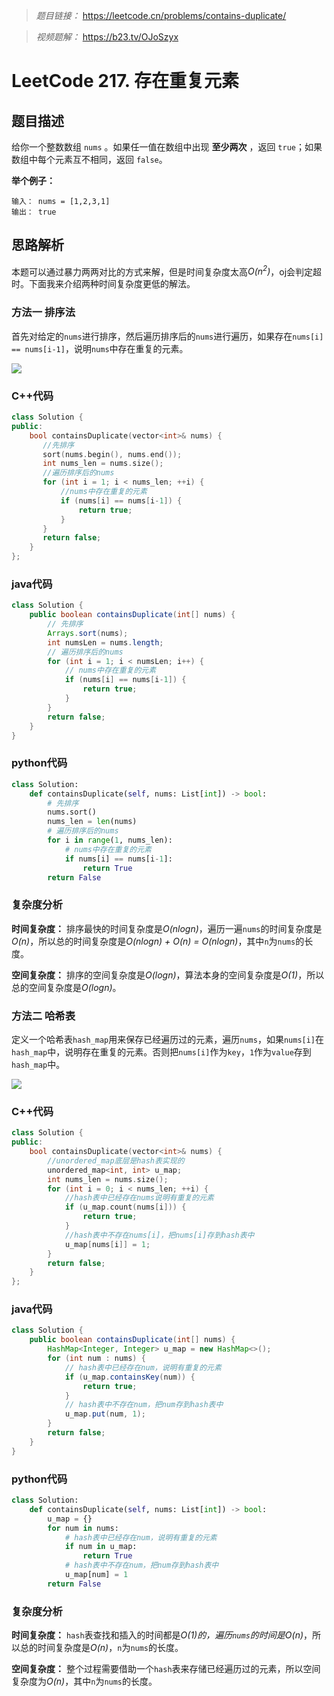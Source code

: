 > *题目链接：* https://leetcode.cn/problems/contains-duplicate/

> *视频题解：* https://b23.tv/OJoSzyx

# LeetCode 217. 存在重复元素

## 题目描述

给你一个整数数组 `nums` 。如果任一值在数组中出现 **至少两次** ，返回 `true`；如果数组中每个元素互不相同，返回 `false`。

**举个例子：**

```
输入： nums = [1,2,3,1]
输出： true
```

## 思路解析

 本题可以通过暴力两两对比的方式来解，但是时间复杂度太高*O(n<sup>2</sup>)*，oj会判定超时。下面我来介绍两种时间复杂度更低的解法。

### 方法一 排序法

首先对给定的`nums`进行排序，然后遍历排序后的`nums`进行遍历，如果存在`nums[i] == nums[i-1]`，说明`nums`中存在重复的元素。

![](https://gitee.com/ldtech007/picture/raw/master/pic/lc-0217-01.png)

### C++代码

```cpp
class Solution {
public:
    bool containsDuplicate(vector<int>& nums) {
       //先排序
       sort(nums.begin(), nums.end());
       int nums_len = nums.size();
       //遍历排序后的nums
       for (int i = 1; i < nums_len; ++i) {
           //nums中存在重复的元素
           if (nums[i] == nums[i-1]) {
               return true;
           } 
       }
       return false;
    }
};
```

### java代码

```java
class Solution {
    public boolean containsDuplicate(int[] nums) {
        // 先排序
        Arrays.sort(nums);
        int numsLen = nums.length;
        // 遍历排序后的nums
        for (int i = 1; i < numsLen; i++) {
            // nums中存在重复的元素
            if (nums[i] == nums[i-1]) {
                return true;
            }
        }
        return false;
    }
}
```

### python代码

```python
class Solution:
    def containsDuplicate(self, nums: List[int]) -> bool:
        # 先排序
        nums.sort()
        nums_len = len(nums)
        # 遍历排序后的nums
        for i in range(1, nums_len):
            # nums中存在重复的元素
            if nums[i] == nums[i-1]:
                return True
        return False
```

### 复杂度分析

**时间复杂度：** 排序最快的时间复杂度是*O(nlogn)*，遍历一遍`nums`的时间复杂度是*O(n)*，所以总的时间复杂度是*O(nlogn) + O(n) = O(nlogn)*，其中`n`为`nums`的长度。

**空间复杂度：** 排序的空间复杂度是*O(logn)*，算法本身的空间复杂度是*O(1)*，所以总的空间复杂度是*O(logn)*。


### 方法二 哈希表

定义一个哈希表`hash_map`用来保存已经遍历过的元素，遍历`nums`，如果`nums[i]`在`hash_map`中，说明存在重复的元素。否则把`nums[i]`作为`key`，`1`作为`value`存到`hash_map`中。

![](https://gitee.com/ldtech007/picture/raw/master/pic/lc-0217-02.png)

### C++代码

```cpp
class Solution {
public:
    bool containsDuplicate(vector<int>& nums) {
        //unordered_map底层是hash表实现的
        unordered_map<int, int> u_map;
        int nums_len = nums.size();
        for (int i = 0; i < nums_len; ++i) {
            //hash表中已经存在nums说明有重复的元素
            if (u_map.count(nums[i])) {
                return true;
            } 
            //hash表中不存在nums[i]，把nums[i]存到hash表中
            u_map[nums[i]] = 1;
        }
        return false;
    }
};
```

### java代码

```java
class Solution {
    public boolean containsDuplicate(int[] nums) {
        HashMap<Integer, Integer> u_map = new HashMap<>();
        for (int num : nums) {
            // hash表中已经存在num，说明有重复的元素
            if (u_map.containsKey(num)) {
                return true;
            }
            // hash表中不存在num，把num存到hash表中
            u_map.put(num, 1);
        }
        return false;
    }
}
```

### python代码

```python
class Solution:
    def containsDuplicate(self, nums: List[int]) -> bool:
        u_map = {}
        for num in nums:
            # hash表中已经存在num，说明有重复的元素
            if num in u_map:
                return True
            # hash表中不存在num，把num存到hash表中
            u_map[num] = 1
        return False
```

### 复杂度分析

**时间复杂度：** `hash`表查找和插入的时间都是*O(1)*的，遍历`nums`的时间是*O(n)*，所以总的时间复杂度是*O(n)*，`n`为`nums`的长度。

**空间复杂度：** 整个过程需要借助一个`hash`表来存储已经遍历过的元素，所以空间复杂度为*O(n)*，其中`n`为`nums`的长度。
